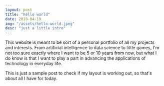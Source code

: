 ```yaml
---
layout: post
title: "hello world"
date: 2019-04-19
img: "/assets/hello-world.jpeg"
desc: "just a little intro"
---
```


This website is meant to be sort of a personal portfolio of all my projects and interests. From artificial
intelligence to data science to little games, I'm not too sure exactly where I want to be 5 or 10 years from now,
but what I do know is that I want to play a part in advancing the applications of technology in everyday life.

This is just a sample post to check if my layout is working out, so that's about all I have for today.
